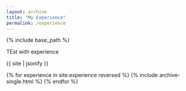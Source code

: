 ```yaml
---
layout: archive
title: "My Experience"
permalink: /experience
---
```


{% include base_path %}

TEst with experience

{{ site | jsonify }}

{% for experience in site.experience reversed %}
  {% include archive-single.html %}
{% endfor %}

